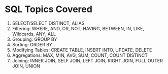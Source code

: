 # SQL Topics Covered
1. SELECT/SELECT DISTINCT, ALIAS
2. Filtering: WHERE, AND, OR, NOT, HAVING, BETWEEN, IN, LIKE, Wildcards, ANY, ALL
3. Grouping: GROUP BY
4. Sorting: ORDER BY
5. Modifying Tables: CREATE TABLE, INSERT INTO, UPDATE, DELETE
6. Aggregations: MAX, MIN, AVG, SUM, COUNT, COUNT DISTINCT
7. Joining: INNER JOIN, SELF JOIN, LEFT JOIN, RIGHT JOIN, FULL OUTER JOIN, UNION
